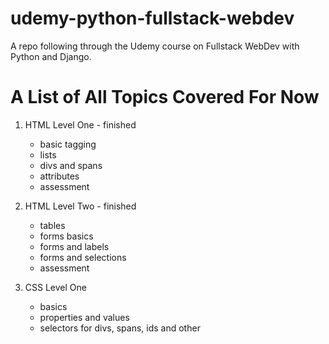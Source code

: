 # udemy-python-fullstack-webdev
A repo following through the Udemy course on Fullstack WebDev with Python and Django.


# A List of All Topics Covered For Now
1. HTML Level One - finished
	- basic tagging
	- lists
	- divs and spans
	- attributes
	- assessment
2. HTML Level Two - finished
	- tables
	- forms basics
	- forms and labels
	- forms and selections
	- assessment

3. CSS Level One
	- basics
	- properties and values
	- selectors for divs, spans, ids and other

